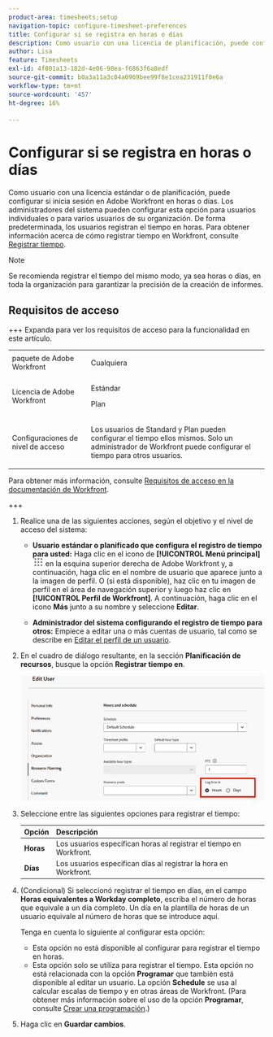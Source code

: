 ```yaml
---
product-area: timesheets;setup
navigation-topic: configure-timesheet-preferences
title: Configurar si se registra en horas o días
description: Como usuario con una licencia de planificación, puede configurar si registra tiempo en Adobe Workfront en horas o días. Los administradores del sistema pueden configurar esta opción para usuarios individuales o para varios usuarios de su organización. De forma predeterminada, los usuarios registran el tiempo en horas.
author: Lisa
feature: Timesheets
exl-id: 4f801a13-182d-4e06-98ea-f6863f6a8edf
source-git-commit: b0a3a11a3c04a0969bee99f8e1cea231911f0e6a
workflow-type: tm+mt
source-wordcount: '457'
ht-degree: 16%

---
```


# Configurar si se registra en horas o días

Como usuario con una licencia estándar o de planificación, puede configurar si inicia sesión en Adobe Workfront en horas o días. Los administradores del sistema pueden configurar esta opción para usuarios individuales o para varios usuarios de su organización. De forma predeterminada, los usuarios registran el tiempo en horas. Para obtener información acerca de cómo registrar tiempo en Workfront, consulte [Registrar tiempo](../../timesheets/create-and-manage-timesheets/log-time.md).

>[!NOTE]
>
>Se recomienda registrar el tiempo del mismo modo, ya sea horas o días, en toda la organización para garantizar la precisión de la creación de informes.

## Requisitos de acceso

+++ Expanda para ver los requisitos de acceso para la funcionalidad en este artículo.

<table style="table-layout:auto">
 <col> 
 <col>
 <tbody> 
  <tr> 
   <td>paquete de Adobe Workfront</td> 
   <td><p>Cualquiera</p></td> 
  </tr> 
  <tr> 
   <td>Licencia de Adobe Workfront</td> 
   <td>
   <p>Estándar</p>
   <p>Plan</p></td>
  </tr> 
  <tr> 
   <td>Configuraciones de nivel de acceso</td> 
   <td><p>Los usuarios de Standard y Plan pueden configurar el tiempo ellos mismos. Solo un administrador de Workfront puede configurar el tiempo para otros usuarios.</p> </td> 
  </tr> 
 </tbody> 
</table>

Para obtener más información, consulte [Requisitos de acceso en la documentación de Workfront](/help/quicksilver/administration-and-setup/add-users/access-levels-and-object-permissions/access-level-requirements-in-documentation.md).

+++

1. Realice una de las siguientes acciones, según el objetivo y el nivel de acceso del sistema:

   * **Usuario estándar o planificado que configura el registro de tiempo para usted:** Haga clic en el icono de **[!UICONTROL Menú principal]** ![Menú principal](assets/main-menu-icon.png) en la esquina superior derecha de Adobe Workfront y, a continuación, haga clic en el nombre de usuario que aparece junto a la imagen de perfil. O (si está disponible), haz clic en tu imagen de perfil en el área de navegación superior y luego haz clic en **[!UICONTROL Perfil de Workfront]**. A continuación, haga clic en el icono **Más** junto a su nombre y seleccione **Editar**.

   * **Administrador del sistema configurando el registro de tiempo para otros:** Empiece a editar una o más cuentas de usuario, tal como se describe en [Editar el perfil de un usuario](../../administration-and-setup/add-users/create-and-manage-users/edit-a-users-profile.md).

1. En el cuadro de diálogo resultante, en la sección **Planificación de recursos**, busque la opción **Registrar tiempo en**.

   ![Registrar tiempo en opciones](assets/user-profile-log-time-options.png)

1. Seleccione entre las siguientes opciones para registrar el tiempo:

   | Opción | Descripción |
   |---|---|
   | **Horas** | Los usuarios especifican horas al registrar el tiempo en Workfront. |
   | **Días** | Los usuarios especifican días al registrar la hora en Workfront. |

1. (Condicional) Si seleccionó registrar el tiempo en días, en el campo **Horas equivalentes a Workday completo**, escriba el número de horas que equivale a un día completo. Un día en la plantilla de horas de un usuario equivale al número de horas que se introduce aquí.

   Tenga en cuenta lo siguiente al configurar esta opción:

   * Esta opción no está disponible al configurar para registrar el tiempo en horas.
   * Esta opción solo se utiliza para registrar el tiempo. Esta opción no está relacionada con la opción **Programar** que también está disponible al editar un usuario. La opción **Schedule** se usa al calcular escalas de tiempo y en otras áreas de Workfront. (Para obtener más información sobre el uso de la opción **Programar**, consulte [Crear una programación](../../administration-and-setup/set-up-workfront/configure-timesheets-schedules/create-schedules.md).) 

1. Haga clic en **Guardar cambios**.
